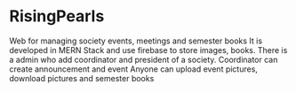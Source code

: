# RisingPearls
Web for managing society events, meetings and semester books
It is developed in MERN Stack and use firebase to store images, books.
There is a admin who add coordinator and president of a society. 
Coordinator can create announcement and event 
Anyone can upload event pictures, download pictures  and semester books
